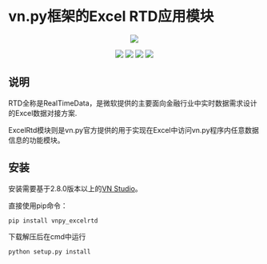 # vn.py框架的Excel RTD应用模块

<p align="center">
  <img src ="https://vnpy.oss-cn-shanghai.aliyuncs.com/vnpy-logo.png"/>
</p>

<p align="center">
    <img src ="https://img.shields.io/badge/version-1.0.0-blueviolet.svg"/>
    <img src ="https://img.shields.io/badge/platform-windows-yellow.svg"/>
    <img src ="https://img.shields.io/badge/python-3.7-blue.svg" />
    <img src ="https://img.shields.io/github/license/vnpy/vnpy.svg?color=orange"/>
</p>

## 说明

RTD全称是RealTimeData，是微软提供的主要面向金融行业中实时数据需求设计的Excel数据对接方案.

ExcelRtd模块则是vn.py官方提供的用于实现在Excel中访问vn.py程序内任意数据信息的功能模块。

## 安装

安装需要基于2.8.0版本以上的[VN Studio](https://www.vnpy.com)。

直接使用pip命令：

```
pip install vnpy_excelrtd
```

下载解压后在cmd中运行

```
python setup.py install
```